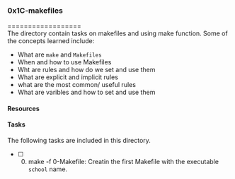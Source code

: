 ### 0x1C-makefiles    
==================    
The directory contain tasks on makefiles and using make function. Some of the concepts learned include:   
* What are `make` and `Makefiles`    
* When and how to use Makefiles    
* Wht are rules and how do we set and use them   
* What are explicit and implicit rules   
* what are the most common/ useful rules 
* What are varibles and how to set and use them

#### Resources

#### Tasks   
The following tasks are included in this directory.   

* [ ] 0. make -f 0-Makefile: Creatin the first Makefile with the executable `school` name.   

